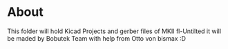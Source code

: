 # About
This folder will hold Kicad Projects and gerber files of MKII fl-Untilted
it will be maded by Bobutek Team with help from Otto von bismax :D